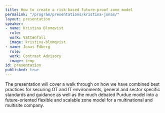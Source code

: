```yaml
---
title: How to create a risk-based future-proof zone model
permalink: "/program/presentations/kristina-jonas/"
layout: presentation
speaker:
- name: Kristina Blomqvist
  role: 
  work: Vattenfall
  image: kristina-blomqvist
- name: Jonas Edberg
  role:
  work: Contrast Advisory
  image: temp
id: presentation
published: true
---
```



The presentation will cover a walk through on how we have combined best practices for securing OT and IT environments, general and sector specific standards and guidance as well as the much debated Purdue model into a future-oriented flexible and scalable zone model for a multinational and multisite company.